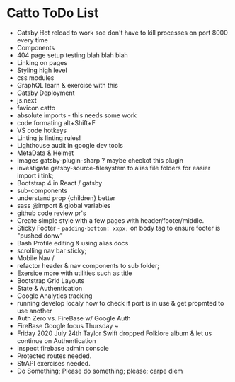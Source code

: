 # Catto ToDo List

* Gatsby Hot reload to work soe don't have to kill processes on port 8000 every time
* Components
* 404 page setup testing blah blah blah
* Linking on pages
* Styling high level 
* css modules
* GraphQL learn & exercise with this
* Gatsby Deployment 
* js.next
* favicon catto
* absolute imports - this needs some work
* code formating alt+Shift+F 
* VS code hotkeys
* Linting js linting rules! 
* Lighthouse audit in google dev tools
* MetaData & Helmet
* Images gatsby-plugin-sharp ? maybe checkot this plugin
* investigate gatsby-source-filesystem to alias file folders for easier import i tink;
* Bootstrap 4 in React / gatsby
* sub-components 
* understand prop {children} better
* sass @import & global variables 
* github code review pr's
* Create simple style with a few pages with header/footer/middle. 
* Sticky Footer - `padding-bottom: xxpx;` on body tag to ensure footer is "pushed donw" 
* Bash Profile editing & using alias docs 
* scrolling nav bar sticky;
* Mobile Nav / 
* refactor header & nav components to sub folder;
* Exersice more with utilities such as title
* Bootstrap Grid Layouts 
* State & Authentication
* Google Analytics tracking
* running develop localy how to check if port is in use & get propmted to use another 
* Auth Zero vs. FireBase w/ Google Auth
* FireBase Google focus Thursday ~
* Friday 2020 July 24th Taylor Swift dropped Folklore album & let us continue on Authentication 
* Inspect firebase admin console
* Protected routes needed.
* StrAPI exercises needed.
* Do Something; Please do something; please; carpe diem